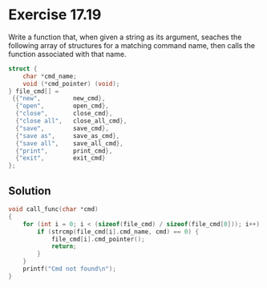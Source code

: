 # Exercise 17.19

Write a function that, when given a string as its argument, seaches the following
array of structures for a matching command name, then calls the function
associated with that name.

```c
struct {
    char *cmd_name;
    void (*cmd_pointer) (void);
} file_cmd[] =
 {{"new",         new_cmd},
  {"open",        open_cmd},
  {"close",       close_cmd},
  {"close all",   close_all_cmd},
  {"save",        save_cmd},
  {"save as",     save_as_cmd},
  {"save all",    save_all_cmd},
  {"print",       print_cmd},
  {"exit",        exit_cmd}
};
```

## Solution

```c
void call_func(char *cmd)
{
    for (int i = 0; i < (sizeof(file_cmd) / sizeof(file_cmd[0])); i++) {
        if (strcmp(file_cmd[i].cmd_name, cmd) == 0) {
            file_cmd[i].cmd_pointer();
            return;
        }
    }
    printf("Cmd not found\n");
}
```
